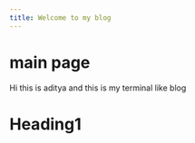 ```yaml
---
title: Welcome to my blog
---
```

# main page
Hi this is aditya and this is my terminal like blog
# Heading1
